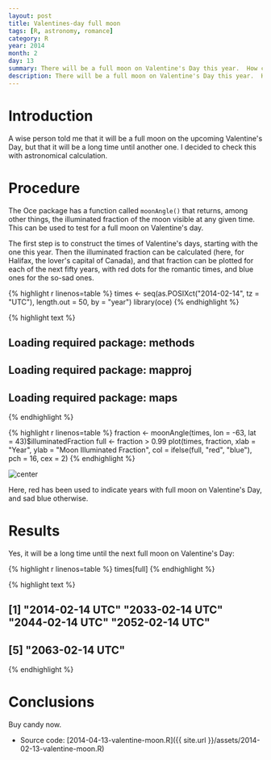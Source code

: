```yaml
---
layout: post
title: Valentines-day full moon
tags: [R, astronomy, romance]
category: R
year: 2014
month: 2
day: 13
summary: There will be a full moon on Valentine's Day this year.  How common is that?
description: There will be a full moon on Valentine's Day this year.  How common is that?
---
```


# Introduction

A wise person told me that it will be a full moon on the upcoming Valentine's Day, but that it will be a long time until another one.  I decided to check this with astronomical calculation.

# Procedure

The Oce package has a function called ``moonAngle()`` that returns, among other things, the illuminated fraction of the moon visible at any given time.  This can be used to test for a full moon on Valentine's day.

The first step is to construct the times of Valentine's days, starting with the one this year.  Then the illuminated fraction can be calculated (here, for Halifax, the lover's capital of Canada), and that fraction can be plotted for each of the next fifty years, with red dots for the romantic times, and blue ones for the so-sad ones.


{% highlight r linenos=table %}
times <- seq(as.POSIXct("2014-02-14", tz = "UTC"), length.out = 50, by = "year")
library(oce)
{% endhighlight %}



{% highlight text %}
## Loading required package: methods
## Loading required package: mapproj
## Loading required package: maps
{% endhighlight %}



{% highlight r linenos=table %}
fraction <- moonAngle(times, lon = -63, lat = 43)$illuminatedFraction
full <- fraction > 0.99
plot(times, fraction, xlab = "Year", ylab = "Moon Illuminated Fraction", col = ifelse(full, 
    "red", "blue"), pch = 16, cex = 2)
{% endhighlight %}

![center](http://dankelley.github.io/figs/2014-02-13-valentine-moon/valentines.png) 

Here, red has been used to indicate years with full moon on Valentine's Day, and sad blue otherwise.

# Results

Yes, it will be a long time until the next full moon on Valentine's Day:

{% highlight r linenos=table %}
times[full]
{% endhighlight %}



{% highlight text %}
## [1] "2014-02-14 UTC" "2033-02-14 UTC" "2044-02-14 UTC" "2052-02-14 UTC"
## [5] "2063-02-14 UTC"
{% endhighlight %}


# Conclusions

Buy candy now.

* Source code: [2014-04-13-valentine-moon.R]({{ site.url }}/assets/2014-02-13-valentine-moon.R)
